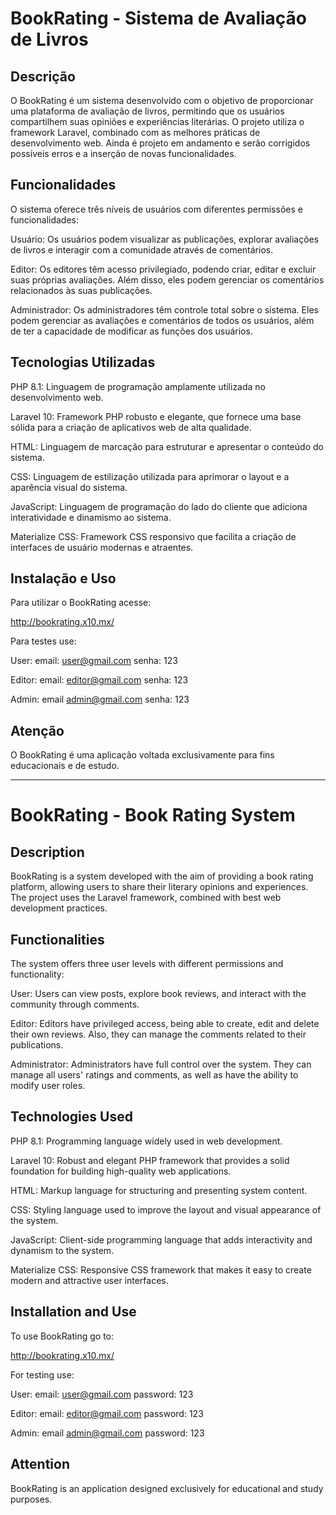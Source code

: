 <h1>BookRating - Sistema de Avaliação de Livros</h1>
<h2>Descrição</h2>
O BookRating é um sistema desenvolvido com o objetivo de proporcionar uma plataforma de avaliação de livros, permitindo que os usuários compartilhem suas opiniões e experiências literárias. O projeto utiliza o framework Laravel, combinado com as melhores práticas de desenvolvimento web. Ainda é projeto em andamento e serão corrigidos possíveis erros e a inserção de novas funcionalidades.

<h2>Funcionalidades</h2>
O sistema oferece três níveis de usuários com diferentes permissões e funcionalidades:

Usuário: Os usuários podem visualizar as publicações, explorar avaliações de livros e interagir com a comunidade através de comentários.

Editor: Os editores têm acesso privilegiado, podendo criar, editar e excluir suas próprias avaliações. Além disso, eles podem gerenciar os comentários relacionados às suas publicações.

Administrador: Os administradores têm controle total sobre o sistema. Eles podem gerenciar as avaliações e comentários de todos os usuários, além de ter a capacidade de modificar as funções dos usuários.

<h2>Tecnologias Utilizadas</h2>
PHP 8.1: Linguagem de programação amplamente utilizada no desenvolvimento web.

Laravel 10: Framework PHP robusto e elegante, que fornece uma base sólida para a criação de aplicativos web de alta qualidade.

HTML: Linguagem de marcação para estruturar e apresentar o conteúdo do sistema.

CSS: Linguagem de estilização utilizada para aprimorar o layout e a aparência visual do sistema.

JavaScript: Linguagem de programação do lado do cliente que adiciona interatividade e dinamismo ao sistema.

Materialize CSS: Framework CSS responsivo que facilita a criação de interfaces de usuário modernas e atraentes.

<h2>Instalação e Uso</h2>
Para utilizar o BookRating acesse:

http://bookrating.x10.mx/


Para testes use:

User: email: user@gmail.com senha: 123

Editor: email: editor@gmail.com senha: 123

Admin: email admin@gmail.com senha: 123

<h2>Atenção</h2>
O BookRating é uma aplicação voltada exclusivamente para fins educacionais e de estudo.


<hr>

<h1>BookRating - Book Rating System</h1>
<h2>Description</h2>
BookRating is a system developed with the aim of providing a book rating platform, allowing users to share their literary opinions and experiences. The project uses the Laravel framework, combined with best web development practices.

<h2>Functionalities</h2>
The system offers three user levels with different permissions and functionality:

User: Users can view posts, explore book reviews, and interact with the community through comments.

Editor: Editors have privileged access, being able to create, edit and delete their own reviews. Also, they can manage the comments related to their publications.

Administrator: Administrators have full control over the system. They can manage all users' ratings and comments, as well as have the ability to modify user roles.

<h2>Technologies Used</h2>

PHP 8.1: Programming language widely used in web development.

Laravel 10: Robust and elegant PHP framework that provides a solid foundation for building high-quality web applications.

HTML: Markup language for structuring and presenting system content.

CSS: Styling language used to improve the layout and visual appearance of the system.

JavaScript: Client-side programming language that adds interactivity and dynamism to the system.

Materialize CSS: Responsive CSS framework that makes it easy to create modern and attractive user interfaces.

<h2>Installation and Use</h2>
To use BookRating go to:

http://bookrating.x10.mx/

For testing use:

User: email: user@gmail.com password: 123

Editor: email: editor@gmail.com password: 123

Admin: email admin@gmail.com password: 123

<h2>Attention</h2>
BookRating is an application designed exclusively for educational and study purposes.
